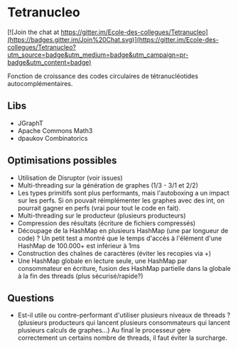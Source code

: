 # Tetranucleo

[![Join the chat at https://gitter.im/Ecole-des-collegues/Tetranucleo](https://badges.gitter.im/Join%20Chat.svg)](https://gitter.im/Ecole-des-collegues/Tetranucleo?utm_source=badge&utm_medium=badge&utm_campaign=pr-badge&utm_content=badge)

Fonction de croissance des codes circulaires de tétranucléotides autocomplémentaires.

## Libs

* JGraphT
* Apache Commons Math3
* dpaukov Combinatorics

## Optimisations possibles

- Utilisation de Disruptor (voir issues)
- Multi-threading sur la génération de graphes (1/3 - 3/1 et 2/2)
- Les types primitifs sont plus performants, mais l'autoboxing a un impact sur les perfs.
  Si on pouvait réimplémenter les graphes avec des int, on pourrait gagner en perfs (vrai pour tout le code en fait).
- Multi-threading sur le producteur (plusieurs producteurs)
- Compression des résultats (écriture de fichiers compressés)
- Découpage de la HashMap en plusieurs HashMap (une par longueur de code) ?
  Un petit test a montré que le temps d'accès à l'élément d'une HashMap de 100.000+ est inférieur à 1ms
- Construction des chaînes de caractères (éviter les recopies via +)
- Une HashMap globale en lecture seule, une HashMap par consommateur en écriture,
  fusion des HashMap partielle dans la globale à la fin des threads (plus sécurisé/rapide?) 

## Questions

- Est-il utile ou contre-performant d'utiliser plusieurs niveaux de threads ?
  (plusieurs producteurs qui lancent plusieurs consommateurs qui lancent plusieurs calculs de graphes...)
  Au final le processeur gère correctement un certains nombre de threads, il faut éviter la surcharge.
